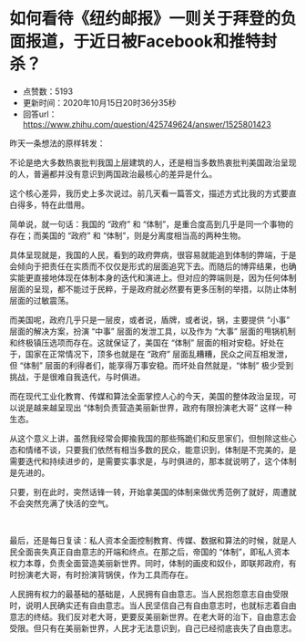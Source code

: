 # 如何看待《纽约邮报》一则关于拜登的负面报道，于近日被Facebook和推特封杀？
- 点赞数：5193
- 更新时间：2020年10月15日20时36分35秒
- 回答url：https://www.zhihu.com/question/425749624/answer/1525801423
<body>
 <p data-pid="iKJS7J4M">昨天一条想法的原样转发：</p>
 <p data-pid="ItNno-ut">不论是绝大多数热衷批判我国上层建筑的人，还是相当多数热衷批判美国政治呈现的人，普遍都并没有意识到两国政治最核心的差异是什么。</p>
 <p data-pid="6ljV16Kr">这个核心差异，我历史上多次说过。前几天看一篇答文，描述方式比我的方式要直白得多，特在此借用。</p>
 <p data-pid="xLWG6EXj">简单说，就一句话：我国的 “政府” 和 “体制”，是重合度高到几乎是同一个事物的存在；而美国的 “政府” 和 “体制”，则是分离度相当高的两种生物。</p>
 <p data-pid="xOPY-Oz7">具体呈现就是，我国的人民，看到的政府弊病，很容易就能追到体制的弊端，于是会倾向于把责任在实质而不仅仅是形式的层面追究下去。而随后的博弈结果，也确实能更直接地体现在体制本身的迭代和演进上。但对应的弊端则是，因为任何体制层面的呈现，都不能过于民粹，于是政府就必然要有更多压制的举措，以防止体制层面的过敏震荡。</p>
 <p data-pid="g7C_AZNM">而美国呢，政府几乎只是一层皮，或者说，盾牌，或者说，锅，主要提供 “小事” 层面的解决方案，扮演 “中事” 层面的发泄工具，以及作为 “大事” 层面的甩锅机制和终极镇压选项而存在。这就保证了，美国在 “体制” 层面的相对安稳。好处在于，国家在正常情况下，顶多也就是在 “政府” 层面乱糟糟，民众之间互相发泄，但 “体制” 层面的利得者们，能享得万事安稳。而坏处自然就是，“体制” 极少受到挑战，于是很难自我迭代，与时俱进。</p>
 <p data-pid="pjj8kOpP">而在现代工业化教育、传媒和算法全面掌控人心的今天，美国的整体政治呈现，可以说是越来越呈现出 “体制负责营造美丽新世界，政府有限扮演老大哥” 这样一种生态。</p>
 <p data-pid="Z38gQFEy">从这个意义上讲，虽然我经常会揶揄我国的那些殇跪们和反思家们，但刨除这些心态和情绪不谈，只要我们依然有相当多数的民众，能意识到，体制是不完美的，是需要迭代和持续进步的，是需要实事求是，与时俱进的，那本就说明了，这个体制是先进的。</p>
 <p data-pid="tkV0InzJ">只要，别在此时，突然话锋一转，开始拿美国的体制来做优秀范例了就好，周遭就不会突然充满了快活的空气。</p>
 <p class="ztext-empty-paragraph"><br></p>
 <p data-pid="4uorrW3h">最后，还是每日复读：私人资本全面控制教育、传媒、数据和算法的时候，就是人民全面丧失真正自由意志的开端和终点。在那之后，帝国的 “体制”，即私人资本权力本尊，负责全面营造美丽新世界。同时，体制的画皮和奴仆，即联邦政府，有时扮演老大哥，有时扮演背锅侠，作为工具而存在。</p>
 <p data-pid="2dFCZej0">人民拥有权力的最基础的基础是，人民拥有自由意志。当人民抱怨意志自由受限时，说明人民确实还有自由意志。当人民坚信自己有自由意志时，也就标志着自由意志的终结。我们反对老大哥，更要反美丽新世界。在老大哥的治下，自由意志会受限。但只有在美丽新世界，人民才无法意识到，自己已经彻底丧失了自由意志。</p>
</body>
